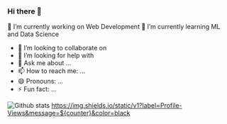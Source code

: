 ### Hi there 👋



 🔭 I’m currently working on Web Development
 🌱 I’m currently learning ML and Data Science 
- 👯 I’m looking to collaborate on 
- 🤔 I’m looking for help with 
- 💬 Ask me about ...
- 📫 How to reach me: ...
- 😄 Pronouns: ...
- ⚡ Fun fact: ...

![Github stats](https://github-readme-stats.vercel.app/api?username=prabalgupta12)
https://img.shields.io/static/v1?label=Profile-Views&message=${counter}&color=black

